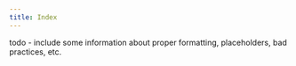```yaml
---
title: Index
---
```


todo - include some information about proper formatting, placeholders, bad practices, etc.